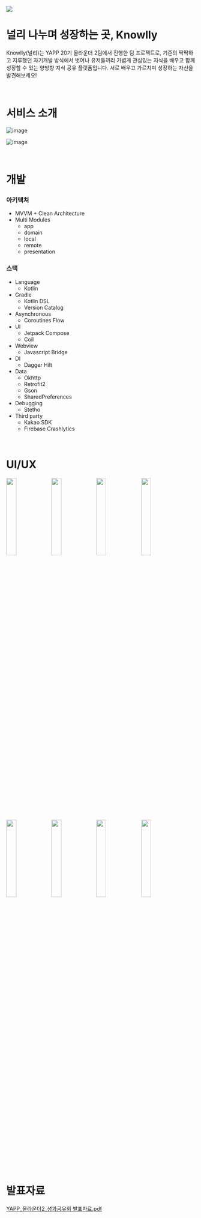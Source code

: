 ![](https://user-images.githubusercontent.com/72238126/183277300-dc764048-2544-4a29-bd1f-2e05f94d3de8.png)

# 널리 나누며 성장하는 곳, Knowlly

Knowlly(널리)는 YAPP 20기 올라운더 2팀에서 진행한 팀 프로젝트로, 기존의 딱딱하고 지루했던 자기개발 방식에서 벗어나 유저들끼리 가볍게 관심있는 지식을 배우고 함께 성장할 수 있는 양방향 지식 공유 플랫폼입니다. 서로 배우고 가르치며 성장하는 자신을 발견해보세요!

<br>

# 서비스 소개

![image](https://user-images.githubusercontent.com/72238126/183277546-92d59871-d355-461f-b06d-06937d3f14be.png)

![image](https://user-images.githubusercontent.com/72238126/183277557-c4b2aa14-610a-40ed-aca0-83d57b6b9d84.png)

<br>

# 개발

### 아키텍쳐

- MVVM + Clean Architecture
- Multi Modules
  - app
  - domain
  - local
  - remote
  - presentation
  
### 스택

- Language
  - Kotlin
- Gradle
  - Kotlin DSL
  - Version Catalog
- Asynchronous
  - Coroutines Flow
- UI
  - Jetpack Compose
  - Coil
- Webview
  - Javascript Bridge
- DI
  - Dagger Hilt
- Data
  - Okhttp
  - Retrofit2
  - Gson
  - SharedPreferences
- Debugging
  - Stetho
- Third party
  - Kakao SDK
  - Firebase Crashlytics
  
<br>

# UI/UX

<p>
<img width="23%" src="https://user-images.githubusercontent.com/72238126/183277799-4b983886-8d51-4dcb-9192-64671b548255.png"/>
<img width="23%" src="https://user-images.githubusercontent.com/72238126/183277800-694c6ded-e7f5-4b64-a1c9-7bb119ab2f73.png"/>
<img width="23%" src="https://user-images.githubusercontent.com/72238126/183277801-37543394-3e6e-47cc-ba9e-0251e197690a.png"/>
<img width="23%" src="https://user-images.githubusercontent.com/72238126/183277802-9dc7c9ed-fd8e-4c79-bbbf-83ca5ebe4def.png"/>
</p>

<p>
<img width="23%" src="https://user-images.githubusercontent.com/72238126/183277803-e31cb9b8-0deb-4053-bd2a-234f31ece7c4.png"/>
<img width="23%" src="https://user-images.githubusercontent.com/72238126/183277886-4516b498-365a-44f7-baa1-eb448cc776a1.png"/>
<img width="23%" src="https://user-images.githubusercontent.com/72238126/183277804-ef6b54d4-a481-4f12-862f-fd7fcd7325ef.png"/>
<img width="23%" src="https://user-images.githubusercontent.com/72238126/183277805-5d92ed7a-2d5f-447c-9312-e670066cda50.png"/>
</p>

<br>

# 발표자료

[YAPP_올라운더2_성과공유회 발표자료.pdf](https://github.com/yjyoon-dev/knowlly-android/files/9276277/YAPP_.2_.pdf)

